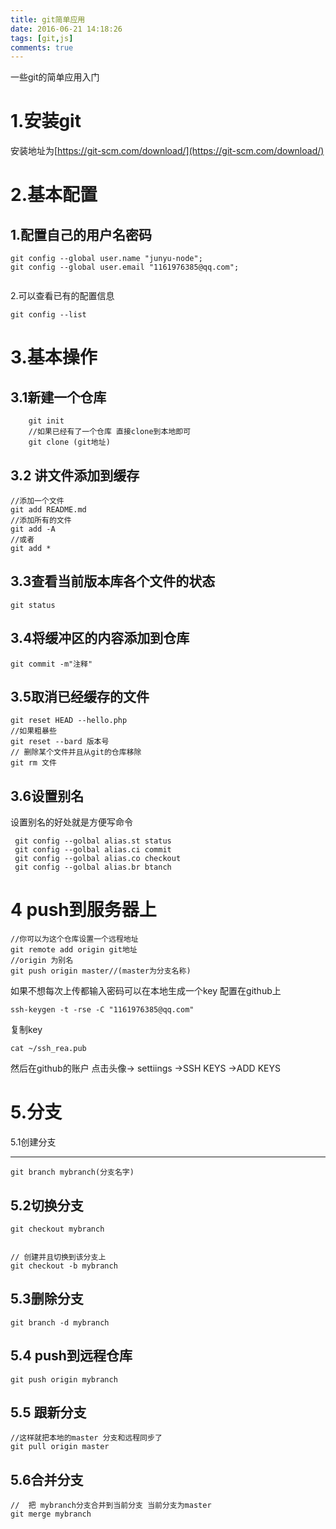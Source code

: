 ```yaml
---
title: git简单应用
date: 2016-06-21 14:18:26
tags: [git,js]
comments: true
---
```


一些git的简单应用入门

<!--more-->


1.安装git
===============
安装地址为[https://git-scm.com/download/](https://git-scm.com/download/)

2.基本配置
===============
1.配置自己的用户名密码
------------------
```
git config --global user.name "junyu-node";
git config --global user.email "1161976385@qq.com";


```
2.可以查看已有的配置信息

```
git config --list

```
3.基本操作
===========


3.1新建一个仓库
--------------
```
    git init
    //如果已经有了一个仓库 直接clone到本地即可
    git clone (git地址)
```

3.2 讲文件添加到缓存
-----------------

```
//添加一个文件
git add README.md
//添加所有的文件
git add -A
//或者
git add *

```
3.3查看当前版本库各个文件的状态
---------------
```
git status
```

3.4将缓冲区的内容添加到仓库
---------
```
git commit -m"注释"
```
3.5取消已经缓存的文件
--------------
```
git reset HEAD --hello.php
//如果粗暴些
git reset --bard 版本号
// 删除某个文件并且从git的仓库移除
git rm 文件
```

3.6设置别名
----------
设置别名的好处就是方便写命令

```
 git config --golbal alias.st status
 git config --golbal alias.ci commit
 git config --golbal alias.co checkout
 git config --golbal alias.br btanch

```

4 push到服务器上
=================

```
//你可以为这个仓库设置一个远程地址
git remote add origin git地址
//origin 为别名
git push origin master//(master为分支名称)
```
如果不想每次上传都输入密码可以在本地生成一个key 配置在github上
```
ssh-keygen -t -rse -C "1161976385@qq.com"

```

复制key
```
cat ~/ssh_rea.pub

```
然后在github的账户 点击头像-> settiings ->SSH KEYS ->ADD KEYS

5.分支
=============

5.1创建分支

-----------

```
git branch mybranch(分支名字)

```
5.2切换分支
--------------
```
git checkout mybranch


// 创建并且切换到该分支上
git checkout -b mybranch
```
5.3删除分支
----------
```
git branch -d mybranch

```
5.4 push到远程仓库
-----------
```
git push origin mybranch
```

5.5 跟新分支
----------
```
//这样就把本地的master 分支和远程同步了
git pull origin master

```

5.6合并分支
------------
```
//  把 mybranch分支合并到当前分支 当前分支为master
git merge mybranch
```



